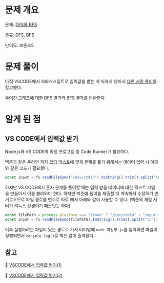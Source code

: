 # 문제 개요

문제: [DFS와 BFS](https://www.acmicpc.net/problem/1260)

분류: DFS, BFS

난이도: 브론즈5

# 문제 풀이

아직 VSCODE에서 자바스크립트로 입력값을 받는 게 익숙지 않아서 [다른 사람 풀이](https://velog.io/@ywc8851/%EB%B0%B1%EC%A4%80-1260-DFS%EC%99%80-BFS-javascript)를 참고했다.

주어진 그래프에 대한 DFS 결과와 BFS 결과를 반환한다.

# 알게 된 점

## VS CODE에서 입력값 받기

Node.js와 VS CODE의 확장 프로그램 중 Code Runner가 필요하다.

백준과 같은 온라인 저지 코딩 테스트에 맞게 문제를 풀기 위해서는 데이터 입력 시 아래와 같은 코드가 필요했다.

```jsx
const input = fs.readFileSync("/dev/stdin").toString().trim().split("\n");
```

하지만 VS CODE에서 혼자 문제를 풀이할 때는 입력 받을 데이터에 대한 텍스트 파일을 만들어서 이를 불러와야 한다. 하지만 백준에 풀이를 제출할 때 계속해서 수정하기 번거로우므로 파일 경로를 변수로 따로 빼서 아래와 같이 사용할 수 있다. (백준의 채점 서버가 리눅스 환경이기 때문인듯 하다)

```jsx
const filePath = process.platform === "linux" ? "/dev/stdin" : "input.txt";
const input = fs.readFileSync(filePath).toString().trim().split("\n");
```

이후 실행하려는 파일이 있는 경로로 가서 터미널에 `node 파일명.js`를 입력하면 파일이 실행되면서 `console.log()`로 찍은 값이 출력된다.

## 참고

🔗 [VSCODE에서 입력값 받기(1)](https://velog.io/@ywc8851/%EB%B0%B1%EC%A4%80-1260-DFS%EC%99%80-BFS-javascript)

🔗 [VSCODE에서 입력값 받기(2)](https://justdojustin.tistory.com/13)

